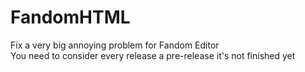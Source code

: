 # FandomHTML
Fix a very big annoying problem for Fandom Editor<br>
You need to consider every release a pre-release it's not finished yet

